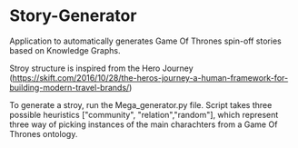 # Story-Generator
Application to automatically generates Game Of Thrones spin-off stories based on Knowledge Graphs.

Stroy structure is inspired from the Hero Journey (https://skift.com/2016/10/28/the-heros-journey-a-human-framework-for-building-modern-travel-brands/)

To generate a stroy, run the Mega_generator.py file. 
Script takes three possible heuristics ["community", "relation","random"], which represent three way of picking instances of the main charachters from a Game Of Thrones ontology. 
